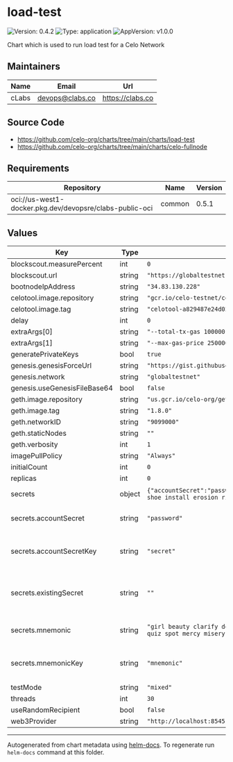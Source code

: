 # load-test

![Version: 0.4.2](https://img.shields.io/badge/Version-0.4.2-informational?style=flat-square) ![Type: application](https://img.shields.io/badge/Type-application-informational?style=flat-square) ![AppVersion: v1.0.0](https://img.shields.io/badge/AppVersion-v1.0.0-informational?style=flat-square)

Chart which is used to run load test for a Celo Network

## Maintainers

| Name | Email | Url |
| ---- | ------ | --- |
| cLabs | <devops@clabs.co> | <https://clabs.co> |

## Source Code

* <https://github.com/celo-org/charts/tree/main/charts/load-test>
* <https://github.com/celo-org/charts/tree/main/charts/celo-fullnode>

## Requirements

| Repository | Name | Version |
|------------|------|---------|
| oci://us-west1-docker.pkg.dev/devopsre/clabs-public-oci | common | 0.5.1 |

## Values

| Key | Type | Default | Description |
|-----|------|---------|-------------|
| blockscout.measurePercent | int | `0` |  |
| blockscout.url | string | `"https://globaltestnet-blockscout.global-testnet-us-west1.blockchaintestsglobaltestnet.org"` |  |
| bootnodeIpAddress | string | `"34.83.130.228"` |  |
| celotool.image.repository | string | `"gcr.io/celo-testnet/celo-monorepo"` |  |
| celotool.image.tag | string | `"celotool-a829487e24d0295247d5f78e98dee2abf8554947"` |  |
| delay | int | `0` |  |
| extraArgs[0] | string | `"--total-tx-gas 100000"` |  |
| extraArgs[1] | string | `"--max-gas-price 25000000000"` |  |
| generatePrivateKeys | bool | `true` |  |
| genesis.genesisForceUrl | string | `"https://gist.githubusercontent.com/jcortejoso/eba86918c7b7c7546589edd9a32f1f08/raw/b564a1cb50c1fb5261ea5238b0c0b2d055af9ba4/genesis.json"` |  |
| genesis.network | string | `"globaltestnet"` |  |
| genesis.useGenesisFileBase64 | bool | `false` |  |
| geth.image.repository | string | `"us.gcr.io/celo-org/geth"` |  |
| geth.image.tag | string | `"1.8.0"` |  |
| geth.networkID | string | `"9099000"` |  |
| geth.staticNodes | string | `""` |  |
| geth.verbosity | int | `1` |  |
| imagePullPolicy | string | `"Always"` |  |
| initialCount | int | `0` |  |
| replicas | int | `0` |  |
| secrets | object | `{"accountSecret":"password","accountSecretKey":"secret","existingSecret":"","mnemonic":"girl beauty clarify deliver force dynamic wonder shoe install erosion rib resource cannon topple prevent slot brown zero banana exercise quiz spot mercy misery","mnemonicKey":"mnemonic"}` | Secrets for the accounts |
| secrets.accountSecret | string | `"password"` | Password to use for the accounts |
| secrets.accountSecretKey | string | `"secret"` | Key of the *existing* secret for the accountSecret. |
| secrets.existingSecret | string | `""` | *Use an existing secret instead*. Name of the *existing* secret. |
| secrets.mnemonic | string | `"girl beauty clarify deliver force dynamic wonder shoe install erosion rib resource cannon topple prevent slot brown zero banana exercise quiz spot mercy misery"` | Mnemonic to use for the accounts |
| secrets.mnemonicKey | string | `"mnemonic"` | Key of the *existing* secret for the mnemonic. |
| testMode | string | `"mixed"` |  |
| threads | int | `30` |  |
| useRandomRecipient | bool | `false` |  |
| web3Provider | string | `"http://localhost:8545"` |  |

----------------------------------------------
Autogenerated from chart metadata using [helm-docs](https://github.com/norwoodj/helm-docs). To regenerate run `helm-docs` command at this folder.
